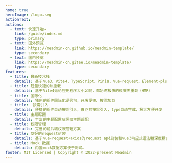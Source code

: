 ```yaml
---
home: true
heroImage: /logo.svg
actionText: 
actions:
  - text: 快速开始→
    link: /guide/index.md
    type: primary
  - text: 国外预览
    link: https://meadmin-cn.github.io/meadmin-template/
    type: secondary
  - text: 国内预览
    link: https://meadmin-cn.gitee.io/meadmin-template/
    type: secondary
features:
  - title: 最新技术栈
    details: 基于Vue3、Vite4、TypeScript、Pinia、Vue-request、Element-plus等最新技术栈开发
  - title: 轻量快速的热重载
    details: 基于Vite4无论应用程序大小如何，都始终极快的模块热重载（HMR）
  - title: 国际化
    details: 独创的组件国际化语言包，开发便捷、按需加载
  - title:  按需引入
    details: 便捷的组件自动按需引入，真正的按需引入，type自动生成，极大方便开发
  - title: 主题配置
    details: 丰富的主题配置及黑暗主题适配
  - title: 权限管理
    details: 完善的前后端权限管理方案
  - title: 友好的request封装 
    details: 基于vue-request+axios的request api封装和vue3响应式语法糖深度耦合。
  - title: Mock 数据
    details: 内置mock数据方案便于测试。
footer: MIT Licensed | Copyright © 2022-present Meadmin
---
```


